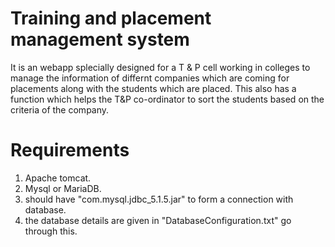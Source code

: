 # Training and placement management system
It is an webapp splecially designed for a T & P cell working in colleges to manage the information of differnt companies 
which are coming for placements along with the students which are placed.
This also has a function which helps the T&P co-ordinator to sort the students based on the criteria of the company.

# Requirements
1. Apache tomcat.
2. Mysql or MariaDB.
3. should have "com.mysql.jdbc_5.1.5.jar" to form a connection with database. 
4. the database details are given in "DatabaseConfiguration.txt" go through this.
